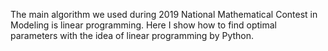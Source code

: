 The main algorithm we used during 2019 National Mathematical Contest in Modeling is linear programming. Here I show how to find optimal parameters with the idea of linear programming by Python.
